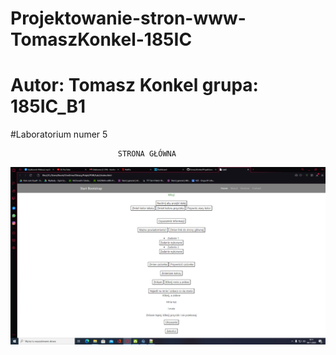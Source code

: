 # Projektowanie-stron-www-TomaszKonkel-185IC
# Autor: Tomasz Konkel grupa: 185IC_B1

#Laboratorium numer 5

							STRONA GŁÓWNA

![alt text](https://github.com/TomaszKonkel/Projektowanie-stron-www-TomaszKonkel-185IC/blob/main/Lab2/Wygl%C4%85d.PNG)						
